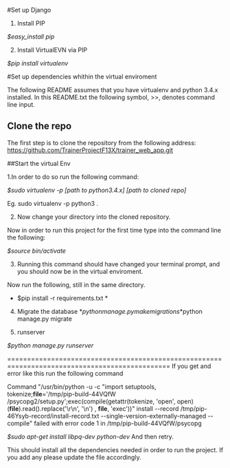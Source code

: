 


#Set up Django

1. Install PIP

 *$easy_install pip*

2. Install VirtualEVN via PIP

 *$pip install virtualenv*


#Set up dependencies whithin the virtual enviroment

The following README assumes that you have virtualenv and python 3.4.x installed.
In this README.txt the following symbol, >>, denotes command line input.

## Clone the repo
The first step is to clone the repository from the following address:
https://github.com/TrainerProjectF13X/trainer_web_app.git


##Start the virtual Env

1.In order to do so run the following command:

*$sudo virtualenv -p [path to python3.4.x] [path to cloned repo]*

Eg. sudo virtualenv -p python3 .


2. Now change your directory into the cloned repository.

Now in order to run this project for the first time type into 
the command line the following:

*$source bin/activate*



3. Running this command should have changed your terminal prompt, and you
should now be in the virtual enviroment.

Now run the following, still in the same directory.

* $pip install -r requirements.txt *


4. Migrate the database
  *$python manage.py makemigrations
  *$python manage.py migrate


5. runserver

*$python manage.py runserver*



===============================================================================================
If you get and error like this run the following command 

Command "/usr/bin/python -u -c "import setuptools, tokenize;__file__='/tmp/pip-build-44VQfW
/psycopg2/setup.py';exec(compile(getattr(tokenize, 'open', open)(__file__).read().replace('\r\n', '\n')
, __file__, 'exec'))" install --record /tmp/pip-46Ysyb-record/install-record.txt 
--single-version-externally-managed --compile" failed with error code 1 in /tmp/pip-build-44VQfW/psycopg



*$sudo apt-get install libpq-dev python-dev*
And then retry.


This should install all the dependencies needed in order to run the project. 
If you add any please update the file accordingly.
